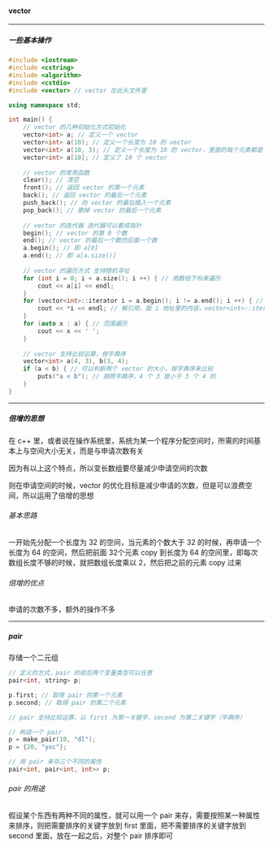 #### vector

----------

##### 一些基本操作

```c++
#include <iostream>
#include <cstring>
#include <algorithm>
#include <cstdio>
#include <vector> // vector 在此头文件里

using namespace std;

int main() {
    // vector 的几种初始化方式初始化
    vector<int> a; // 定义一个 vector
    vector<int> a(10); // 定义一个长度为 10 的 vector
    vector<int> a(10, 3); // 定义一个长度为 10 的 vector，里面的每个元素都是 3
    vector<int> a[10]; // 定义了 10 个 vector
    
    // vector 的常用函数
    clear(); // 清空
    front(); // 返回 vector 的第一个元素
    back(); // 返回 vector 的最后一个元素
    push_back(); // 向 vector 的最后插入一个元素
    pop_back(); // 删掉 vector 的最后一个元素
    
    // vector 的迭代器 迭代器可以看成指针
    begin(); // vector 的第 0 个数
    end(); // vector 的最后一个数的后面一个数
    a.begin(); // 即 a[0]
    a.end(); // 即 a[a.size()]
    
    // vector 的遍历方式 支持随机寻址
    for (int i = 0; i < a.size(); i ++) { // 用数组下标来遍历
        cout << a[i] << endl;
    }
    for (vector<int>::iterator i = a.begin(); i != a.end(); i ++) { // 用迭代器遍历
        cout << *i << endl; // 解引用，取 i 地址里的内容，vector<int>::iterator 可以写成 auto
    } 
    for (auto x : a) { // 范围遍历
        cout << x << ' ';
    }
    
    // vector 支持比较运算，按字典序
    vector<int> a(4, 3), b(3, 4);
    if (a < b) { // 可以判断两个 vector 的大小，按字典序来比较
        puts("a < b"); // 按照字典序，4 个 3 是小于 3 个 4 的
    }
}
```

-------

##### 倍增的思想

在 c++ 里，或者说在操作系统里，系统为某一个程序分配空间时，所需的时间基本上与空间大小无关，而是与申请次数有关

因为有以上这个特点，所以变长数组要尽量减少申请空间的次数

则在申请空间的时候，vector 的优化目标是减少申请的次数，但是可以浪费空间，所以运用了倍增的思想

###### 基本思路

一开始先分配一个长度为 32 的空间，当元素的个数大于 32 的时候，再申请一个长度为 64 的空间，然后把前面 32个元素 copy 到长度为 64 的空间里，即每次数组长度不够的时候，就把数组长度乘以 2，然后把之前的元素 copy 过来

###### 倍增的优点

申请的次数不多，额外的操作不多

---------------

##### pair

存储一个二元组

```c++
// 定义的方式，pair 的前后两个变量类型可以任意
pair<int, string> p;

p.first; // 取得 pair 的第一个元素
p.second; // 取得 pair 的第二个元素

// pair 支持比较运算，以 first 为第一关键字，second 为第二关键字（字典序）

// 构造一个 pair
p = make_pair(10, "dl");
p = {20, "yxc"};

// 用 pair 来存三个不同的属性
pair<int, pair<int, int>> p;
```

###### pair 的用途

假设某个东西有两种不同的属性，就可以用一个 pair 来存，需要按照某一种属性来排序，则把需要排序的关键字放到 first 里面，把不需要排序的关键字放到 second 里面，放在一起之后，对整个 pair 排序即可